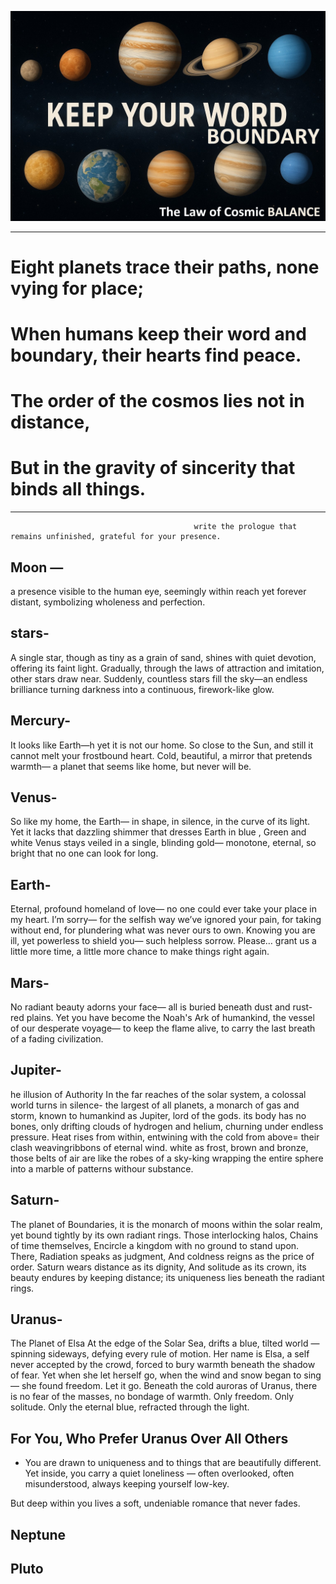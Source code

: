 
<p align="center">
<img src="assets/images/The law of cosmic balance.png" alt="The law of cosmic balance" width="750">
</p>

_____

# Eight planets trace their paths, none vying for place;
# When humans keep their word and boundary, their hearts find peace.
# The order of the cosmos lies not in distance, 
# But in the gravity of sincerity that binds all things.
______

                                             write the prologue that remains unfinished, grateful for your presence.


## Moon — 
a presence visible to the human eye, seemingly within reach yet forever distant, symbolizing wholeness and perfection.

## stars- 
A single star, though as tiny as a grain of sand, shines with quiet devotion, offering its faint light. Gradually, through the laws of attraction and imitation, other stars draw near. Suddenly, countless stars fill the sky—an endless brilliance turning darkness into a continuous, firework-like glow.

## Mercury-
It looks like Earth—h
yet it is not our home.
So close to the Sun,
and still it cannot melt
your frostbound heart.
Cold,
beautiful,
a mirror that pretends warmth—
a planet that seems like home,
but never will be.

## Venus- 
So like my home, the Earth—
in shape, in silence, in the curve of its light.
Yet it lacks that dazzling shimmer
that dresses Earth in blue , Green and white
Venus stays veiled
in a single, blinding gold—
monotone, eternal,
so bright
that no one can look for long.

## Earth-
Eternal, profound homeland of love—
no one could ever take your place in my heart.
I’m sorry—
for the selfish way we’ve ignored your pain,
for taking without end,
for plundering what was never ours to own.
Knowing you are ill,
yet powerless to shield you—
such helpless sorrow.
Please…
grant us a little more time,
a little more chance
to make things right again.


## Mars-
No radiant beauty adorns your face—
all is buried beneath dust and rust-red plains.
Yet you have become
the  Noah's Ark of humankind,
the vessel of our desperate voyage—
to keep the flame alive,
to carry the last breath
of a fading civilization.

## Jupiter-
he illusion of Authority
In the far reaches of the solar system,
a colossal world turns in silence-
the largest of all planets, 
a monarch of gas and storm,
known to humankind as Jupiter, lord of the gods.
its body has no bones, 
only drifting clouds of hydrogen and helium,
churning under endless pressure.
Heat rises from within, 
entwining with the cold from above=
their clash weavingribbons of eternal wind.
white as frost, brown and bronze,
those belts of air are like the robes of a sky-king
wrapping the entire sphere
into a marble of patterns withour substance.



## Saturn-
The planet of Boundaries, it is the monarch of moons within the solar realm, 
yet bound tightly by its own radiant rings.
Those interlocking halos,
Chains of time themselves,
Encircle a kingdom with no ground to stand upon.
There,
Radiation speaks as judgment,
And coldness reigns as the price of order.
Saturn wears distance as its dignity, 
And solitude as its crown,
its beauty endures by keeping distance;
its uniqueness lies beneath the radiant rings.

## Uranus-  
The Planet of Elsa
At the edge of the Solar Sea,
drifts a blue, tilted world —
spinning sideways, defying every rule of motion.
Her name is Elsa,
a self never accepted by the crowd,
forced to bury warmth beneath the shadow of fear.
Yet when she let herself go,
when the wind and snow began to sing —
she found freedom.
Let it go.
Beneath the cold auroras of Uranus,
there is no fear of the masses,
no bondage of warmth.
Only freedom.
Only solitude.
Only the eternal blue,
refracted through the light.

## For You, Who Prefer Uranus Over All Others 
- You are drawn to uniqueness and to things that are beautifully different.
Yet inside, you carry a quiet loneliness —
often overlooked, often misunderstood,
always keeping yourself low-key.

But deep within you lives a soft,
undeniable romance that never fades.




## Neptune
## Pluto
